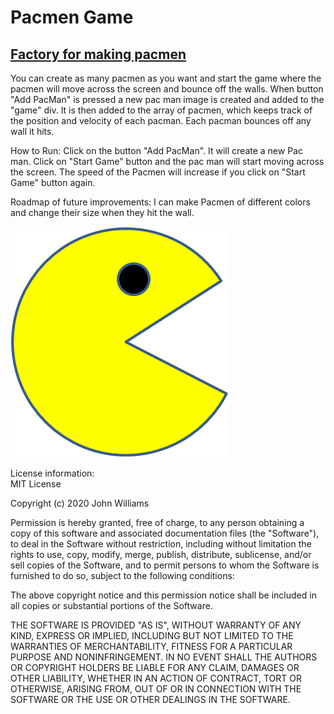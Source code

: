 # Pacmen Game
## [Factory for making pacmen](https://vimmit.github.io/PacMen-game/)

You can create as many pacmen as you want and start the game where the pacmen will move across the screen and bounce off the walls. When button "Add PacMan" is pressed a new pac man image is created and added to the "game" div. It is then added to the array of pacmen, which keeps track of the position and velocity of each pacman.
Each pacman bounces off any wall it hits. 

How to Run:  Click on the button "Add PacMan". It will create a new Pac man. Click on "Start Game" button and the pac man will start moving across the screen. The speed of the Pacmen will increase if you click on "Start Game" button again.

Roadmap of future improvements: I can make Pacmen of different colors and change their size when they hit the wall. 


<img src="PacMan1.png">

License information:  
MIT License

Copyright (c) 2020 John Williams

Permission is hereby granted, free of charge, to any person obtaining a copy
of this software and associated documentation files (the "Software"), to deal
in the Software without restriction, including without limitation the rights
to use, copy, modify, merge, publish, distribute, sublicense, and/or sell
copies of the Software, and to permit persons to whom the Software is
furnished to do so, subject to the following conditions:

The above copyright notice and this permission notice shall be included in all
copies or substantial portions of the Software.

THE SOFTWARE IS PROVIDED "AS IS", WITHOUT WARRANTY OF ANY KIND, EXPRESS OR
IMPLIED, INCLUDING BUT NOT LIMITED TO THE WARRANTIES OF MERCHANTABILITY,
FITNESS FOR A PARTICULAR PURPOSE AND NONINFRINGEMENT. IN NO EVENT SHALL THE
AUTHORS OR COPYRIGHT HOLDERS BE LIABLE FOR ANY CLAIM, DAMAGES OR OTHER
LIABILITY, WHETHER IN AN ACTION OF CONTRACT, TORT OR OTHERWISE, ARISING FROM,
OUT OF OR IN CONNECTION WITH THE SOFTWARE OR THE USE OR OTHER DEALINGS IN THE
SOFTWARE.

